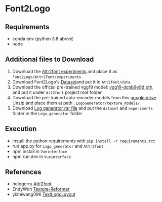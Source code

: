 # Font2Logo
## Requirements
- conda env (python 3.8 above)
- node 
## Additional files to Download

1. Download the [Attr2font experiments](https://drive.google.com/drive/folders/1M5Y170gyySNu6zZmNNdqNJG0JF_D2UBJ?usp=sharing) and place it as `Font2Logo/Attr2Font/experiments`
2. Download Font2Logo's [Dataset](https://drive.google.com/file/d/1TTqAklfsAp6KOPxCVl2jktH8kN4lEmI_/view?usp=sharing)and put it in `Att2font/data`
4. Download the official pre-trained vgg19 model: [vgg19-dcbb9e9d.pth](https://download.pytorch.org/models/vgg19-dcbb9e9d.pth), and put it under `Att2font` project root folder
5. Download the pre-trained auto-encoder models from this [google drive](https://drive.google.com/file/d/13n_YJ6J8lIvF-liWFeJY35nXsZM-5vTZ/view?usp=sharing). Unzip and place them at path `.LogoGenerator/texture_models/`
6. Download [Log generator rar file](https://drive.google.com/file/d/1u79bqUv-yCoXHLFSe2vt_oRu5RS2-hxd/view?usp=sharing) and put the `dataset` and `experiments` folder in the `Logo_generator` folder

## Execution
- install the python requirements with `pip install -r requirements.txt`
- run app.py for `Logo_generator` and `Attr2font`
- npm install in `Vueinterface`
- npm run dev in `Vueinterface` 
## References
- hologerry [Attr2font](https://github.com/hologerry/Attr2Font)
- EndyWon [Texture-Reformer](https://github.com/EndyWon/Texture-Reformer)
- yizhiwang096 [TextLogoLayout](https://github.com/yizhiwang96/TextLogoLayout)
